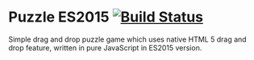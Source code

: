 # Puzzle ES2015 [![Build Status](https://travis-ci.org/dawid-drelichowski/puzzle-es2015.png?branch=master)](https://travis-ci.org/dawid-drelichowski/puzzle-es2015)

Simple drag and drop puzzle game which uses native HTML 5 drag and drop feature, written in pure JavaScript in ES2015 version.